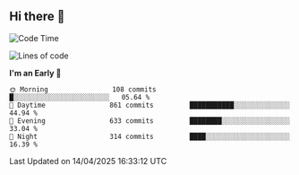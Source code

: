 ## Hi there 👋

<!--
**Wangmerlyn/Wangmerlyn** is a ✨ _special_ ✨ repository because its `README.md` (this file) appears on your GitHub profile.

Here are some ideas to get you started:

- 🔭 I’m currently working on ...
- 🌱 I’m currently learning ...
- 👯 I’m looking to collaborate on ...
- 🤔 I’m looking for help with ...
- 💬 Ask me about ...
- 📫 How to reach me: ...
- 😄 Pronouns: ...
- ⚡ Fun fact: ...
-->
<!--START_SECTION:waka-->
![Code Time](http://img.shields.io/badge/Code%20Time-178%20hrs%2038%20mins-blue)

![Lines of code](https://img.shields.io/badge/From%20Hello%20World%20I%27ve%20Written-9.8%20million%20lines%20of%20code-blue)

**I'm an Early 🐤** 

```text
🌞 Morning                108 commits         █░░░░░░░░░░░░░░░░░░░░░░░░   05.64 % 
🌆 Daytime                861 commits         ███████████░░░░░░░░░░░░░░   44.94 % 
🌃 Evening                633 commits         ████████░░░░░░░░░░░░░░░░░   33.04 % 
🌙 Night                  314 commits         ████░░░░░░░░░░░░░░░░░░░░░   16.39 % 
```



 Last Updated on 14/04/2025 16:33:12 UTC
<!--END_SECTION:waka-->
